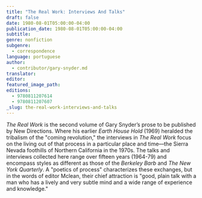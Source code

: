```yaml
---
title: "The Real Work: Interviews And Talks"
draft: false
date: 1980-08-01T05:00:00-04:00
publication_date: 1980-08-01T05:00:00-04:00
subtitle:
genre: nonfiction
subgenre:
  - correspondence
language: portuguese
author:
  - contributor/gary-snyder.md
translator:
editor:
featured_image_path:
editions:
  - 9780811207614
  - 9780811207607
_slug: the-real-work-interviews-and-talks
---
```


_The Real Work_ is the second volume of Gary Snyder’s prose to be published by New Directions. Where his earlier _Earth House Hold_ (1969) heralded the tribalism of the "coming revolution," the interviews in _The Real Work_ focus on the living out of that process in a particular place and time––the Sierra Nevada foothills of Northern California in the 1970s. The talks and interviews collected here range over fifteen years (1964-79) and encompass styles as different as those of the _Berkeley Barb_ and _The New York Quarterly_. A "poetics of process" characterizes these exchanges, but in the words of editor Mclean, their chief attraction is "good, plain talk with a man who has a lively and very subtle mind and a wide range of experience and knowledge."


